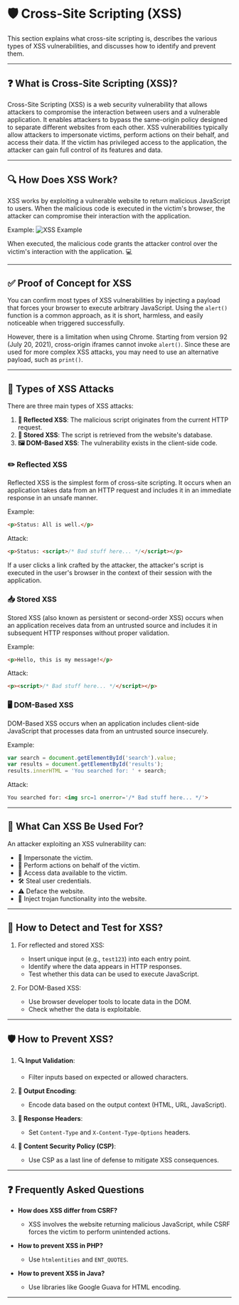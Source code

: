 # 🛡️ Cross-Site Scripting (XSS)

This section explains what cross-site scripting is, describes the various types of XSS vulnerabilities, and discusses how to identify and prevent them.

---

## ❓ What is Cross-Site Scripting (XSS)?

Cross-Site Scripting (XSS) is a web security vulnerability that allows attackers to compromise the interaction between users and a vulnerable application. It enables attackers to bypass the same-origin policy designed to separate different websites from each other. XSS vulnerabilities typically allow attackers to impersonate victims, perform actions on their behalf, and access their data. If the victim has privileged access to the application, the attacker can gain full control of its features and data.

---

## 🔍 How Does XSS Work?

XSS works by exploiting a vulnerable website to return malicious JavaScript to users. When the malicious code is executed in the victim's browser, the attacker can compromise their interaction with the application.

Example:
![XSS Example](https://github.com/user-attachments/assets/970bd388-0e2e-43c6-a48b-19bdc61279ec)

When executed, the malicious code grants the attacker control over the victim's interaction with the application. 💻

---

## ✅ Proof of Concept for XSS

You can confirm most types of XSS vulnerabilities by injecting a payload that forces your browser to execute arbitrary JavaScript. Using the `alert()` function is a common approach, as it is short, harmless, and easily noticeable when triggered successfully.

However, there is a limitation when using Chrome. Starting from version 92 (July 20, 2021), cross-origin iframes cannot invoke `alert()`. Since these are used for more complex XSS attacks, you may need to use an alternative payload, such as `print()`.

---

## 📂 Types of XSS Attacks

There are three main types of XSS attacks:

1. **🔄 Reflected XSS**: The malicious script originates from the current HTTP request.
2. **💾 Stored XSS**: The script is retrieved from the website's database.
3. **🖼️ DOM-Based XSS**: The vulnerability exists in the client-side code.

### ✏️ Reflected XSS
Reflected XSS is the simplest form of cross-site scripting. It occurs when an application takes data from an HTTP request and includes it in an immediate response in an unsafe manner.

Example:
```html
<p>Status: All is well.</p>
```
Attack:
```html
<p>Status: <script>/* Bad stuff here... */</script></p>
```

If a user clicks a link crafted by the attacker, the attacker's script is executed in the user's browser in the context of their session with the application.

### 📥 Stored XSS
Stored XSS (also known as persistent or second-order XSS) occurs when an application receives data from an untrusted source and includes it in subsequent HTTP responses without proper validation.

Example:
```html
<p>Hello, this is my message!</p>
```
Attack:
```html
<p><script>/* Bad stuff here... */</script></p>
```

### 🖥️ DOM-Based XSS
DOM-Based XSS occurs when an application includes client-side JavaScript that processes data from an untrusted source insecurely.

Example:
```javascript
var search = document.getElementById('search').value;
var results = document.getElementById('results');
results.innerHTML = 'You searched for: ' + search;
```
Attack:
```html
You searched for: <img src=1 onerror='/* Bad stuff here... */'>
```

---

## 🎯 What Can XSS Be Used For?

An attacker exploiting an XSS vulnerability can:

- 🔐 Impersonate the victim.
- 🔗 Perform actions on behalf of the victim.
- 📑 Access data available to the victim.
- 🛠️ Steal user credentials.
- ⚠️ Deface the website.
- 🧩 Inject trojan functionality into the website.

---

## 🔬 How to Detect and Test for XSS?

1. For reflected and stored XSS:
   - Insert unique input (e.g., `test123`) into each entry point.
   - Identify where the data appears in HTTP responses.
   - Test whether this data can be used to execute JavaScript.

2. For DOM-Based XSS:
   - Use browser developer tools to locate data in the DOM.
   - Check whether the data is exploitable.

---

## 🛡️ How to Prevent XSS?

1. **🔍 Input Validation**:
   - Filter inputs based on expected or allowed characters.

2. **💾 Output Encoding**:
   - Encode data based on the output context (HTML, URL, JavaScript).

3. **📜 Response Headers**:
   - Set `Content-Type` and `X-Content-Type-Options` headers.

4. **🔐 Content Security Policy (CSP)**:
   - Use CSP as a last line of defense to mitigate XSS consequences.

---

## ❓ Frequently Asked Questions

- **How does XSS differ from CSRF?**
  - XSS involves the website returning malicious JavaScript, while CSRF forces the victim to perform unintended actions.

- **How to prevent XSS in PHP?**
  - Use `htmlentities` and `ENT_QUOTES`.

- **How to prevent XSS in Java?**
  - Use libraries like Google Guava for HTML encoding.

---
